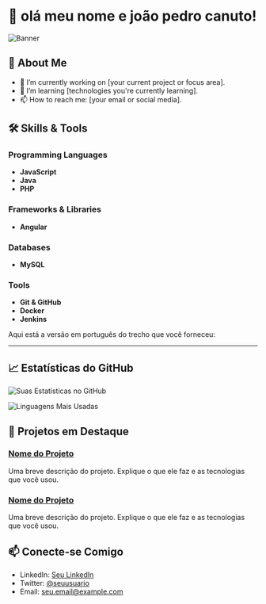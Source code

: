 # 👋 olá meu nome e joão pedro canuto!

![Banner](https://via.placeholder.com/1200x300.png?text=Welcome+to+My+GitHub+Profile)


## 🚀 About Me

- 🔭 I’m currently working on [your current project or focus area].
- 🌱 I’m learning [technologies you're currently learning].
- 📫 How to reach me: [your email or social media].

## 🛠️ Skills & Tools

### Programming Languages
- **JavaScript** 
- **Java**
- **PHP**

### Frameworks & Libraries
- **Angular**

### Databases
- **MySQL**

### Tools
- **Git & GitHub**
- **Docker**
- **Jenkins**

Aqui está a versão em português do trecho que você forneceu:

---

## 📈 Estatísticas do GitHub

![Suas Estatísticas no GitHub](https://github-readme-stats.vercel.app/api?username=seuusuario&show_icons=true&hide_border=true&theme=radical)

![Linguagens Mais Usadas](https://github-readme-stats.vercel.app/api/top-langs/?username=seuusuario&layout=compact&hide_border=true&theme=radical)

## 📂 Projetos em Destaque

### [Nome do Projeto](https://github.com/seuusuario/nomedoprojeto)
Uma breve descrição do projeto. Explique o que ele faz e as tecnologias que você usou.

### [Nome do Projeto](https://github.com/seuusuario/nomedoprojeto)
Uma breve descrição do projeto. Explique o que ele faz e as tecnologias que você usou.

## 📫 Conecte-se Comigo

- LinkedIn: [Seu LinkedIn](https://linkedin.com/in/seuperfil)
- Twitter: [@seuusuario](https://twitter.com/seuusuario)
- Email: [seu.email@example.com](mailto:seu.email@example.com)


